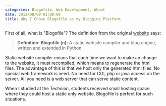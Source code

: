 ```yaml
---
categories: Blogofile, Web Development, About
date: 2012/08/09 01:00:00
title: Why I Chose Blogofile as my Blogging Platform
---
```


First of all, what is "Blogofile"? The definition from the original [website](http://www.blogofile.com/) says:
> **Definition: Blogofile (n):** A static website compiler and blog engine, written and extended in Python.

Static website compiler means that each time we want to make an change to the website, it must recompiled, which means to regenerate the html files. The advantage of this is that we host only the generated html files. No special web framework is need. No need for CGI, php or java access on the server. All you need is a web server that can serve static content.

When I studied at the Technion, students received small hosting space where they could host a static only website. Blogofile is perfect for such situations.
